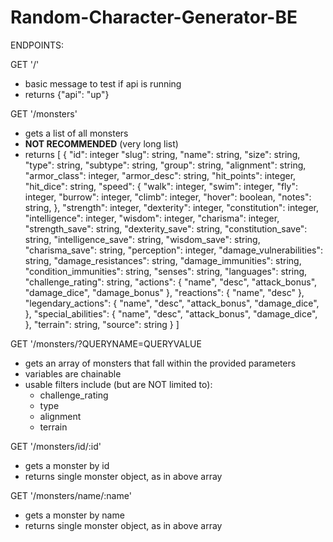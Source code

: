 # Random-Character-Generator-BE

ENDPOINTS:

GET '/'
  - basic message to test if api is running
  - returns {"api": "up"}

GET '/monsters'
  - gets a list of all monsters
  - ****NOT RECOMMENDED**** (very long list)
  - returns [
      {
        "id": integer
        "slug": string,
        "name": string,
        "size": string,
        "type": string,
        "subtype": string,
        "group": string,
        "alignment": string,
        "armor_class": integer,
        "armor_desc": string,
        "hit_points": integer,
        "hit_dice": string,
        "speed": {
          "walk": integer,
          "swim": integer,
          "fly": integer,
          "burrow": integer,
          "climb": integer,
          "hover": boolean,
          "notes": string,
        },
        "strength": integer,
        "dexterity": integer,
        "constitution": integer,
        "intelligence": integer,
        "wisdom": integer,
        "charisma": integer,
        "strength_save": string,
        "dexterity_save": string,
        "constitution_save": string,
        "intelligence_save": string,
        "wisdom_save": string,
        "charisma_save": string,
        "perception": integer,
        "damage_vulnerabilities": string,
        "damage_resistances": string,
        "damage_immunities": string,
        "condition_immunities": string,
        "senses": string,
        "languages": string,
        "challenge_rating": string,
        "actions": {
          "name",
          "desc",
          "attack_bonus",
          "damage_dice",
          "damage_bonus"
        },
        "reactions": {
          "name",
          "desc"
        },
        "legendary_actions": {
          "name",
          "desc",
          "attack_bonus",
          "damage_dice",
        },
        "special_abilities": {
          "name",
          "desc",
          "attack_bonus",
          "damage_dice",
        },
        "terrain": string,
        "source": string
      }
    ]

GET '/monsters/?QUERYNAME=QUERYVALUE
  - gets an array of monsters that fall within the provided parameters
  - variables are chainable
  - usable filters include (but are NOT limited to):
    - challenge_rating
    - type
    - alignment
    - terrain
  

GET '/monsters/id/:id'
  - gets a monster by id
  - returns single monster object, as in above array

GET '/monsters/name/:name'
  - gets a monster by name
  - returns single monster object, as in above array